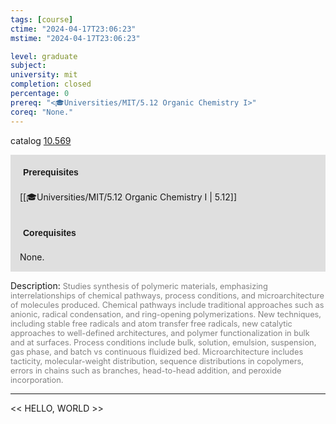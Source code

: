 ```yaml
---
tags: [course]
ctime: "2024-04-17T23:06:23"
mstime: "2024-04-17T23:06:23"

level: graduate
subject: 
university: mit
completion: closed
percentage: 0
prereq: "<🎓Universities/MIT/5.12 Organic Chemistry I>"
coreq: "None."
---
```


catalog [10.569](http://student.mit.edu/catalog/m10a.html#10.569)

<span style="display: block; padding: 15px; background-color: rgb(100, 100, 100, 0.2);"><font id="m_prereq410_0" style="display: block; font-family: Arial, sans-serif; font-weight: bold; padding: 5px">Prerequisites</font><br><span id="prereq410_0">[[🎓Universities/MIT/5.12 Organic Chemistry I | 5.12]]</span></span>
<span style="display: block; padding: 15px; background-color: rgb(100, 100, 100, 0.2);"><font id="m_coreq410_0" style="display: block; font-family: Arial, sans-serif; font-weight: bold; padding: 5px">Corequisites</font><br><span id="coreq410_0">None.</span></span>

<font style="">Description:</font>
<font style="color: grey; font-size: 0.8rem;">Studies synthesis of polymeric materials, emphasizing interrelationships of chemical pathways, process conditions, and microarchitecture of molecules produced. Chemical pathways include traditional approaches such as anionic, radical condensation, and ring-opening polymerizations. New techniques, including stable free radicals and atom transfer free radicals, new catalytic approaches to well-defined architectures, and polymer functionalization in bulk and at surfaces. Process conditions include bulk, solution, emulsion, suspension, gas phase, and batch vs continuous fluidized bed. Microarchitecture includes tacticity, molecular-weight distribution, sequence distributions in copolymers, errors in chains such as branches, head-to-head addition, and peroxide incorporation.</font>



---

<< HELLO, WORLD >>
